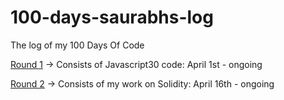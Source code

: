# 100-days-saurabhs-log
The log of my 100 Days Of Code

[Round 1](R1.md) -> Consists of Javascript30 code: April 1st - ongoing

[Round 2](R2.md) -> Consists of my work on Solidity: April 16th - ongoing

